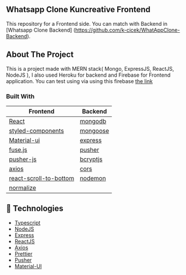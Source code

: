 ## Whatsapp Clone Kuncreative Frontend

This repository for a Frontend side.
You can match with Backend in [Whatsapp Clone Backend]
(https://github.com/k-cicek/WhatAppClone-Backend).


## About The Project

This is a project made with MERN stack( Mongo, ExpressJS, ReactJS, NodeJS ), I also used Heroku for backend and Firebase for Frontend application.
You can test using via using this firebase [the link](https://lnkd.in/dKk3etp )


### Built With  

|                   Frontend                         |                         Backend                             |
|----------------------------------------------------|-------------------------------------------------------------|
|        [React](https://reactjs.org/)               |              [mongodb](https://www.mongodb.com/)            |
|[styled-components](https://styled-components.com/) |              [mongoose](https://mongoosejs.com/)            | 
|     [Material-ui](https://material-ui.com/)        |              [express](https://expressjs.com/pt-br/)        |
|       [fuse.js](https://fusejs.io/)                |                   [pusher](https://pusher.com/)             |
|      [pusher-js](https://pusher.com/)              |           [bcryptjs](https://www.npmjs.com/package/bcryptjs)|
|      [axios](https://github.com/axios/axios)       |               [cors](https://www.npmjs.com/package/co)      |
| [react-scroll-to-bottom](https://www.npmjs.com/package/react-scroll-to-bottom) |                  [nodemon](https://nodemon.io/)             |
|[normalize](https://necolas.github.io/normalize.css/)|

<h2>🚀 Technologies</h2>

- [Typescript](https://www.typescriptlang.org/)
- [NodeJS](https://nodejs.org)
- [Express](https://expressjs.com/pt-br/)
- [ReactJS](https://reactjs.org/)
- [Axios](https://github.com/axios/axios)
- [Prettier](https://prettier.io/)
- [Pusher](https://pusher.com/)
- [Material-UI](https://material-ui.com/)
